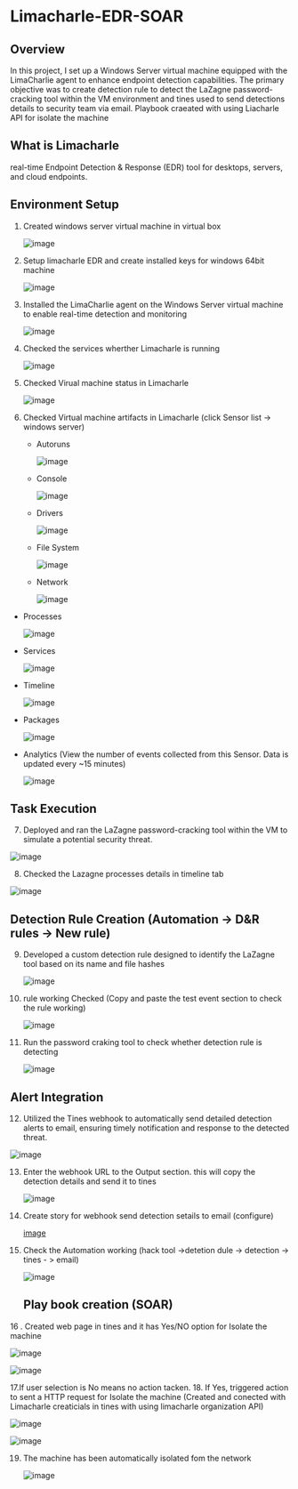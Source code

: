 # Limacharle-EDR-SOAR
## Overview
In this project, I set up a Windows Server virtual machine equipped with the LimaCharlie agent to enhance endpoint detection capabilities. The primary objective was to create detection rule to detect the LaZagne password-cracking tool within the VM environment and tines used to send detections details to security team via email. Playbook craeated with using Liacharle API for isolate the machine

## What is Limacharle
real-time Endpoint Detection & Response (EDR) tool for desktops, servers, and cloud endpoints. 

## Environment Setup
  1. Created windows server virtual machine in virtual box

      ![image](https://github.com/George-1100/Limacharle-EDR-SOAR/assets/76154087/4bb4178e-e97b-4f6e-9c65-70fc8eaa7695)

  2. Setup limacharle EDR and create installed keys for windows 64bit machine

     ![image](https://github.com/George-1100/Limacharle-EDR-SOAR/assets/76154087/d1d8e6c0-2c0b-4363-a8bc-0e3e86d831f5)

  3. Installed the LimaCharlie agent on the Windows Server virtual machine to enable real-time detection and monitoring

     ![image](https://github.com/George-1100/Limacharle-EDR-SOAR/assets/76154087/af7e491e-c43f-4e6c-af82-13f08e82551a)

  4. Checked the services wherther Limacharle is running

     ![image](https://github.com/George-1100/Limacharle-EDR-SOAR/assets/76154087/a630e501-ed75-4791-922d-42786836925c)

  5. Checked Virual machine status in Limacharle

      ![image](https://github.com/George-1100/Limacharle-EDR-SOAR/assets/76154087/8ea0b4c5-3f24-42a1-b317-bafaf0971553)

  6. Checked Virtual machine artifacts in Limacharle (click Sensor list -> windows server)

     * Autoruns
    
       ![image](https://github.com/George-1100/Limacharle-EDR-SOAR/assets/76154087/46968894-c5e4-4bc4-b879-efdf4c29ae6d)

     * Console

       ![image](https://github.com/George-1100/Limacharle-EDR-SOAR/assets/76154087/58aea9bd-5b72-4640-bde2-28e20cee6cd3)

     * Drivers

       ![image](https://github.com/George-1100/Limacharle-EDR-SOAR/assets/76154087/4baa0fb7-1467-4021-8d47-45893db319f7)

     * File System

       ![image](https://github.com/George-1100/Limacharle-EDR-SOAR/assets/76154087/a089550f-4a1a-4eb0-9767-6ef9d40c739f)

     * Network

       ![image](https://github.com/George-1100/Limacharle-EDR-SOAR/assets/76154087/a5300458-3d3e-4d36-8ee0-f4bbbe2443b8)
   
   * Processes

     ![image](https://github.com/George-1100/Limacharle-EDR-SOAR/assets/76154087/33afcefc-41da-48e4-a691-46d07159bc96)

  * Services

    ![image](https://github.com/George-1100/Limacharle-EDR-SOAR/assets/76154087/f3d8086d-4dca-4990-9c74-bf35ba78b842)

 * Timeline

   ![image](https://github.com/George-1100/Limacharle-EDR-SOAR/assets/76154087/996e93c0-f96e-4a51-857b-925723844c0a)

 * Packages

   ![image](https://github.com/George-1100/Limacharle-EDR-SOAR/assets/76154087/35740b36-1c20-43d5-b141-c98956b02ddf)

* Analytics (View the number of events collected from this Sensor. Data is updated every ~15 minutes)

  ![image](https://github.com/George-1100/Limacharle-EDR-SOAR/assets/76154087/5f947a9d-ce69-4444-808e-bef6674e7178)

## Task Execution
  7. Deployed and ran the LaZagne password-cracking tool within the VM to simulate a potential security threat.
   
   ![image](https://github.com/George-1100/Limacharle-EDR-SOAR/assets/76154087/1c8124cf-4b88-49c0-9738-66da141584b0)
  
  8. Checked the Lazagne  processes details in timeline tab

   ![image](https://github.com/George-1100/Limacharle-EDR-SOAR/assets/76154087/e059dabf-a775-440c-aeb5-13adc21f4e6a)

## Detection Rule Creation (Automation -> D&R rules -> New rule)

  9. Developed a custom detection rule designed to identify the LaZagne tool based on its name and file hashes

      ![image](https://github.com/George-1100/Limacharle-EDR-SOAR/assets/76154087/973f182a-f732-4e88-ba09-fa8795c61780)

  10. rule working Checked (Copy and paste the test event section to check the rule working)

      ![image](https://github.com/George-1100/Limacharle-EDR-SOAR/assets/76154087/57c15ff5-aa8d-4d82-8aa7-8b235eca2c1b)

  11. Run the password craking tool to check whether detection rule is detecting

      ![image](https://github.com/George-1100/Limacharle-EDR-SOAR/assets/76154087/becd31f3-89ec-4e57-a30a-ebf92d71982c)

  ## Alert Integration
  12. Utilized the Tines webhook to automatically send detailed detection alerts to email, ensuring timely notification and response to the detected threat.

  ![image](https://github.com/George-1100/Limacharle-EDR-SOAR/assets/76154087/42d00286-b225-4824-98be-caf2f416feb6)

  13. Enter the webhook URL to the Output section. this will copy the detection details and send it to tines

      ![image](https://github.com/George-1100/Limacharle-EDR-SOAR/assets/76154087/548d0864-0ca2-4f8d-94ff-05017ffed0e5)

 14. Create story for webhook send detection setails to email (configure)

     [image](https://github.com/George-1100/Limacharle-EDR-SOAR/assets/76154087/ee8d9db4-8608-4927-ba0c-be7dac972de0)
 
15. Check the Automation working (hack tool ->detetion dule -> detection -> tines - > email)

      ![image](https://github.com/George-1100/Limacharle-EDR-SOAR/assets/76154087/91593746-7ce4-46cd-994f-0124e6df4ed7)

    ## Play book creation (SOAR)

16 . Created web page in tines and it has Yes/NO option for Isolate the machine

   ![image](https://github.com/George-1100/Limacharle-EDR-SOAR/assets/76154087/829fd527-2db6-4f0d-813b-8a3631d0e9a0)

   ![image](https://github.com/George-1100/Limacharle-EDR-SOAR/assets/76154087/6b39f765-d074-452a-a1ae-94f6e495f777)

   17.If user selection is No means no action tacken.
   18. If Yes, triggered action to sent a HTTP request for Isolate the machine (Created and conected with Limacharle creaticials in tines with using limacharle organization API)

   ![image](https://github.com/George-1100/Limacharle-EDR-SOAR/assets/76154087/0e11ac1d-8dac-45d0-bae4-17eb869ffd7a)

   ![image](https://github.com/George-1100/Limacharle-EDR-SOAR/assets/76154087/1a4b6e3e-59d6-4831-9cb5-71d7f2fa600d)

19. The machine has been automatically isolated fom the network

    ![image](https://github.com/user-attachments/assets/8335520d-f28b-4868-9f91-a5f7982897fb)




    


 


  



      


  

  

  





    










     
     


